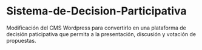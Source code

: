Sistema-de-Decision-Participativa
=================================

Modificación del CMS Wordpress para convertirlo en una plataforma de decisión paticipativa que permita a la presentación, discusión y votación de propuestas.
